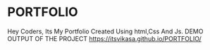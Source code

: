 # PORTFOLIO
Hey Coders, Its My Portfolio Created Using html,Css And Js.
DEMO OUTPUT OF THE PROJECT https://itsvikasa.github.io/PORTFOLIO/
